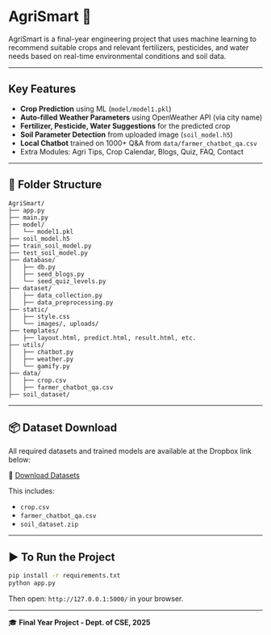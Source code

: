 # AgriSmart 🌾

AgriSmart is a final-year engineering project that uses machine learning to recommend suitable crops and relevant fertilizers, pesticides, and water needs based on real-time environmental conditions and soil data.

---

##  Key Features

-  **Crop Prediction** using ML (`model/model1.pkl`)
-  **Auto-filled Weather Parameters** using OpenWeather API (via city name)
-  **Fertilizer, Pesticide, Water Suggestions** for the predicted crop
-  **Soil Parameter Detection** from uploaded image (`soil_model.h5`)
-  **Local Chatbot** trained on 1000+ Q&A from `data/farmer_chatbot_qa.csv`
-  Extra Modules: Agri Tips, Crop Calendar, Blogs, Quiz, FAQ, Contact

---

## 📁 Folder Structure

```
AgriSmart/
├── app.py
├── main.py
├── model/
│   └── model1.pkl
├── soil_model.h5
├── train_soil_model.py
├── test_soil_model.py
├── database/
│   ├── db.py
│   ├── seed_blogs.py
│   └── seed_quiz_levels.py
├── dataset/
│   ├── data_collection.py
│   ├── data_preprocessing.py
├── static/
│   ├── style.css
│   └── images/, uploads/
├── templates/
│   ├── layout.html, predict.html, result.html, etc.
├── utils/
│   ├── chatbot.py
│   ├── weather.py
│   └── gamify.py
├── data/
│   ├── crop.csv
│   ├── farmer_chatbot_qa.csv
├── soil_dataset/        
```

---

## 📦 Dataset Download

All required datasets and trained models are available at the Dropbox link below:

🔗 [Download Datasets](https://www.dropbox.com/scl/fo/hjereeabufk60nl2embtl/AOyAM-HGy_FDrCUCAVIHBHk?rlkey=wxcdos66z08xskoj962hzv1vx&st=5vopc70e&dl=0)

This includes:
- `crop.csv`
- `farmer_chatbot_qa.csv`
- `soil_dataset.zip`

---

## ▶️ To Run the Project

```bash
pip install -r requirements.txt
python app.py
```

Then open: `http://127.0.0.1:5000/` in your browser.

---

🎓 **Final Year Project - Dept. of CSE, 2025**
